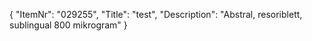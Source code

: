 {
  "ItemNr": "029255",
  "Title": "test",
  "Description": "Abstral, resoriblett, sublingual 800 mikrogram"
}